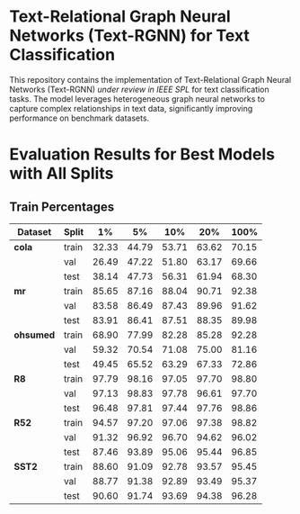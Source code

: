 # Text-Relational Graph Neural Networks (Text-RGNN) for Text Classification

This repository contains the implementation of Text-Relational Graph Neural Networks (Text-RGNN) *under review in IEEE SPL* for text classification tasks. The model leverages heterogeneous graph neural networks to capture complex relationships in text data, significantly improving performance on benchmark datasets.

# Evaluation Results for Best Models with All Splits

## Train Percentages

| **Dataset** | **Split** | **1%** | **5%** | **10%** | **20%** | **100%** |
|-------------|-----------|--------|--------|---------|---------|----------|
| **cola**    | train     | 32.33  | 44.79  | 53.71   | 63.62   | 70.15    |
|             | val       | 26.49  | 47.22  | 51.80   | 63.17   | 69.66    |
|             | test      | 38.14  | 47.73  | 56.31   | 61.94   | 68.30    |
| **mr**      | train     | 85.65  | 87.16  | 88.04   | 90.71   | 92.38    |
|             | val       | 83.58  | 86.49  | 87.43   | 89.96   | 91.62    |
|             | test      | 83.91  | 86.41  | 87.51   | 88.35   | 89.98    |
| **ohsumed** | train     | 68.90  | 77.99  | 82.28   | 85.28   | 92.28    |
|             | val       | 59.32  | 70.54  | 71.08   | 75.00   | 81.16    |
|             | test      | 49.45  | 65.52  | 63.29   | 67.33   | 72.86    |
| **R8**      | train     | 97.79  | 98.16  | 97.05   | 97.70   | 98.80    |
|             | val       | 97.13  | 98.83  | 97.78   | 96.61   | 97.70    |
|             | test      | 96.48  | 97.81  | 97.44   | 97.76   | 98.86    |
| **R52**     | train     | 94.57  | 97.20  | 97.06   | 97.38   | 98.82    |
|             | val       | 91.32  | 96.92  | 96.70   | 94.62   | 96.02    |
|             | test      | 87.46  | 93.89  | 95.06   | 95.44   | 96.85    |
| **SST2**    | train     | 88.60  | 91.09  | 92.78   | 93.57   | 95.45    |
|             | val       | 88.77  | 91.38  | 92.89   | 93.49   | 95.37    |
|             | test      | 90.60  | 91.74  | 93.69   | 94.38   | 96.28    |
